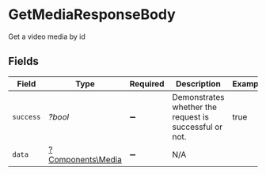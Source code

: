 # GetMediaResponseBody

Get a video media by id


## Fields

| Field                                                  | Type                                                   | Required                                               | Description                                            | Example                                                |
| ------------------------------------------------------ | ------------------------------------------------------ | ------------------------------------------------------ | ------------------------------------------------------ | ------------------------------------------------------ |
| `success`                                              | *?bool*                                                | :heavy_minus_sign:                                     | Demonstrates whether the request is successful or not. | true                                                   |
| `data`                                                 | [?Components\Media](../../Models/Components/Media.md)  | :heavy_minus_sign:                                     | N/A                                                    |                                                        |